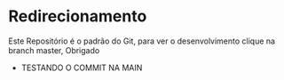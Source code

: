 # Redirecionamento
Este Repositório é o padrão do Git, para ver o desenvolvimento clique na branch master, Obrigado
* TESTANDO O COMMIT NA MAIN